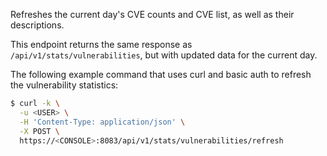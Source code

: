 Refreshes the current day's CVE counts and CVE list, as well as their descriptions.

This endpoint returns the same response as `/api/v1/stats/vulnerabilities`, but with updated data for the current day.

The following example command that uses curl and basic auth to refresh the vulnerability statistics:

```bash
$ curl -k \
  -u <USER> \
  -H 'Content-Type: application/json' \
  -X POST \
  https://<CONSOLE>:8083/api/v1/stats/vulnerabilities/refresh
```
